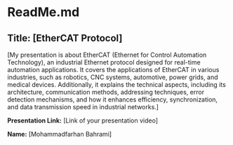 # ReadMe.md

## Title: [EtherCAT Protocol]

[My presentation is about EtherCAT (Ethernet for Control Automation Technology), an industrial Ethernet protocol designed for real-time automation applications. It covers the applications of EtherCAT in various industries, such as robotics, CNC systems, automotive, power grids, and medical devices. Additionally, it explains the technical aspects, including its architecture, communication methods, addressing techniques, error detection mechanisms, and how it enhances efficiency, synchronization, and data transmission speed in industrial networks.]

**Presentation Link:** [Link of your presentation video]  

**Name:** [Mohammadfarhan Bahrami]

